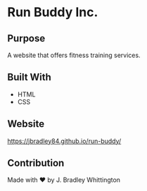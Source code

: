 # Run Buddy Inc. 

## Purpose
A website that offers fitness training services.

## Built With
* HTML
* CSS

## Website
https://jbradley84.github.io/run-buddy/

## Contribution
Made with ❤️ by J. Bradley Whittington